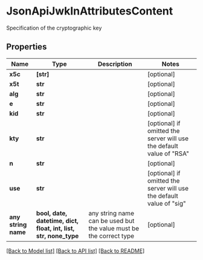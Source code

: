 # JsonApiJwkInAttributesContent

Specification of the cryptographic key

## Properties
Name | Type | Description | Notes
------------ | ------------- | ------------- | -------------
**x5c** | **[str]** |  | [optional] 
**x5t** | **str** |  | [optional] 
**alg** | **str** |  | [optional] 
**e** | **str** |  | [optional] 
**kid** | **str** |  | [optional] 
**kty** | **str** |  | [optional]  if omitted the server will use the default value of "RSA"
**n** | **str** |  | [optional] 
**use** | **str** |  | [optional]  if omitted the server will use the default value of "sig"
**any string name** | **bool, date, datetime, dict, float, int, list, str, none_type** | any string name can be used but the value must be the correct type | [optional]

[[Back to Model list]](../README.md#documentation-for-models) [[Back to API list]](../README.md#documentation-for-api-endpoints) [[Back to README]](../README.md)


